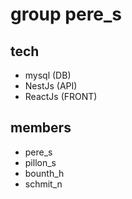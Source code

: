  # group pere_s
 
 ## tech
 * mysql (DB)
 * NestJs (API)
 * ReactJs (FRONT)
 
 ## members
 * pere_s
 * pillon_s
 * bounth_h
 * schmit_n
 
 